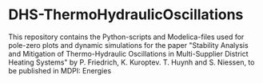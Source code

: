 # DHS-ThermoHydraulicOscillations
This repository contains the Python-scripts and Modelica-files used for pole-zero plots and dynamic simulations for the paper "Stability Analysis and Mitigation of Thermo-Hydraulic Oscillations in Multi-Supplier District Heating Systems" by P. Friedrich, K. Kuroptev. T. Huynh and S. Niessen, to be published in MDPI: Energies
